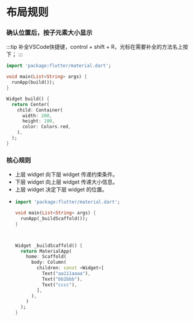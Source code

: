 # 布局规则

### 确认位置后，按子元素大小显示
:::tip
补全VSCode快捷键，control + shift + R，光标在需要补全的方法名上按下；
:::
  ```Dart
  import 'package:flutter/material.dart';

  void main(List<String> args) {
    runApp(build());
  }

  Widget build() {
    return Center(
      child: Container(
        width: 200,
        height: 100,
        color: Colors.red,
      ),
    );
  }

  ```

### 核心规则
  - 上层 widget 向下层 widget 传递约束条件。
  - 下层 widget 向上层 widget 传递大小信息。
  - 上层 widget 决定下层 widget 的位置。
  - ```dart
    import 'package:flutter/material.dart';

    void main(List<String> args) {
      runApp(_buildScaffold());
    }



    Widget _buildScaffold() {
      return MaterialApp(
        home: Scaffold(
          body: Column(
            children: const <Widget>[
              Text("aa111aaaa"),
              Text("bb2bbb"),
              Text("cccc"),
            ],
          ),
        )
      );
    }
    ```
